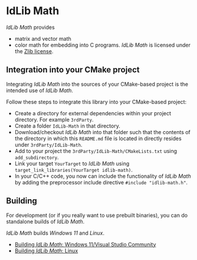 # IdLib Math
*IdLib Math* provides
- matrix and vector math
- color math
for embedding into C programs.
*IdLib Math* is licensed under the [Zlib license](LICENSE).

## Integration into your CMake project
Integrating *IdLib Math* into the sources of your CMake-based project is the intended use of *IdLib Math*.

Follow these steps to integrate this library into your CMake-based project:

- Create a directory for external dependencies within your project directory. For example `3rdParty`.
- Create a folder `IdLib-Math` in that directory.
- Download/checkout *IdLib Math* into that folder such that the contents of the directory in which this `README.md` file is located in directly resides under `3rdParty/IdLib-Math`.
- Add to your project the `3rdParty/IdLib-Math/CMakeLists.txt` using `add_subdirectory`.
- Link your target `YourTarget` to *IdLib Math* using `target_link_libraries(YourTarget idlib-math)`.
- In your C/C++ code, you now can include the functionality of *IdLib Math* by adding the preprocessor include directive `#include "idlib-math.h"`.

## Building
For development (or if you really want to use prebuilt binaries), you can do standalone builds of *IdLib Math*.

*IdLib Math* builds *Windows 11* and *Linux*.
- [Building *IdLib Math*: Windows 11/Visual Studio Community](building-under-windows-11-visual-studio-community-20222)
- [Building *IdLib Math*: Linux](building-under-linux)
